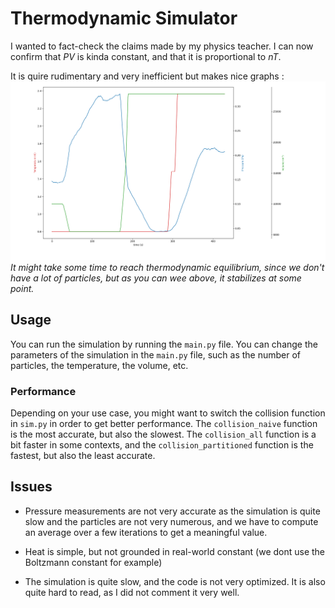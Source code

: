 # Thermodynamic Simulator

I wanted to fact-check the claims made by my physics teacher. I can now confirm that $PV$ is kinda constant, and that it is proportional to $nT$. 

It is quire rudimentary and very inefficient but makes nice graphs :
![Graph](figure.png)
*It might take some time to reach thermodynamic equilibrium, since we don't have a lot of particles, but as you can wee above, it stabilizes at some point.*

## Usage

You can run the simulation by running the `main.py` file. You can change the parameters of the simulation in the `main.py` file, such as the number of particles, the temperature, the volume, etc.

### Performance

Depending on your use case, you might want to switch the collision function in `sim.py` in order to get better performance. The `collision_naive` function is the most accurate, but also the slowest. The `collision_all` function is a bit faster in some contexts, and the `collision_partitioned` function is the fastest, but also the least accurate.

## Issues

 - Pressure measurements are not very accurate as the simulation is quite slow and the particles are not very numerous, and we have to compute an average over a few iterations to get a meaningful value.

 - Heat is simple, but not grounded in real-world constant (we dont use the Boltzmann constant for example)

 - The simulation is quite slow, and the code is not very optimized. It is also quite hard to read, as I did not comment it very well.


